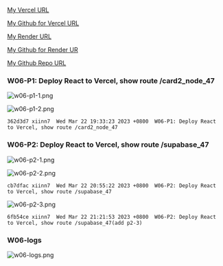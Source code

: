 [My Vercel URL](1112-client-2n-card-demo-47.vercel.app)

[My Github for Vercel URL](https://github.com/xiinn7/1112-client-2n-card-demo-47.git)

[My Render URL](https://one112-server-card-demo-47.onrender.com)

[My Github for Render UR](https://github.com/xiinn7/1112-server-card-demo-47.git)

[My Github Repo URL](https://github.com/xiinn7/1112-2N-wp2-demo-207410647.git)

### W06-P1: Deploy React to Vercel, show route /card2_node_47

![w06-p1-1.png](https://wulpvnyfrkevttsnpoeg.supabase.co/storage/v1/object/public/demo-47/md_img/w06-p1-1.png)

![w06-p1-2.png](https://wulpvnyfrkevttsnpoeg.supabase.co/storage/v1/object/public/demo-47/md_img/w06-p1-2.png)

```
362d3d7 xiinn7  Wed Mar 22 19:33:23 2023 +0800  W06-P1: Deploy React to Vercel, show route /card2_node_47
```

### W06-P2: Deploy React to Vercel, show route /supabase_47

![w06-p2-1.png](https://wulpvnyfrkevttsnpoeg.supabase.co/storage/v1/object/public/demo-47/md_img/w06-p2-1.png)

![w06-p2-2.png](https://wulpvnyfrkevttsnpoeg.supabase.co/storage/v1/object/public/demo-47/md_img/w06-p2-2.png)

```
cb7dfac xiinn7  Wed Mar 22 20:55:22 2023 +0800  W06-P2: Deploy React to Vercel, show route /supabase_47
```

![w06-p2-3.png](https://wulpvnyfrkevttsnpoeg.supabase.co/storage/v1/object/public/demo-47/md_img/w06-p2-3.png)

```
6fb54ce xiinn7  Wed Mar 22 21:21:53 2023 +0800  W06-P2: Deploy React to Vercel, show route /supabase_47(add p2-3)
```

### W06-logs

![w06-logs.png](https://wulpvnyfrkevttsnpoeg.supabase.co/storage/v1/object/public/demo-47/md_img/w06-logs.png)
